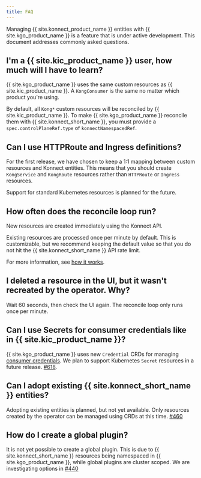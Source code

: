 ```yaml
---
title: FAQ
---
```


Managing {{ site.konnect_product_name }} entities with {{ site.kgo_product_name }} is a feature that is under active development. This document addresses commonly asked questions.

## I'm a {{ site.kic_product_name }} user, how much will I have to learn?

{{ site.kgo_product_name }} uses the same custom resources as {{ site.kic_product_name }}. A `KongConsumer` is the same no matter which product you're using.

By default, all `Kong*` custom resources will be reconciled by {{ site.kic_product_name }}. To make {{ site.kgo_product_name }} reconcile them with {{ site.konnect_short_name }}, you must provide a `spec.controlPlaneRef.type` of `konnectNamespacedRef`.

## Can I use HTTPRoute and Ingress definitions?

For the first release, we have chosen to keep a 1:1 mapping between custom resources and Konnect entities. This means that you should create `KongService` and `KongRoute` resources rather than `HTTPRoute` or `Ingress` resources.

Support for standard Kubernetes resources is planned for the future.

## How often does the reconcile loop run?

New resources are created immediately using the Konnect API.

Existing resources are processed once per minute by default. This is customizable, but we recommend keeping the default value so that you do not hit the {{ site.konnect_short_name }} API rate limit.

For more information, see [how it works](/gateway-operator/unreleased/guides/konnect-entities/architecture/#how-it-works).

## I deleted a resource in the UI, but it wasn't recreated by the operator. Why?

Wait 60 seconds, then check the UI again. The reconcile loop only runs once per minute.

## Can I use Secrets for consumer credentials like in {{ site.kic_product_name }}?

{{ site.kgo_product_name }} uses new `Credential` CRDs for managing [consumer credentials]((/gateway-operator/unreleased/guides/konnect-entities/consumer-and-consumergroup/#associate-the-consumer-with-credentials)). We plan to support Kubernetes `Secret` resources in a future release. [#618](https://github.com/Kong/gateway-operator/issues/618).

## Can I adopt existing {{ site.konnect_short_name }} entities?

Adopting existing entities is planned, but not yet available. Only resources created by the operator can be managed using CRDs at this time. [#460](https://github.com/Kong/gateway-operator/issues/460)

## How do I create a global plugin?

It is not yet possible to create a global plugin. This is due to {{ site.konnect_short_name }} resources being namespaced in {{ site.kgo_product_name }}, while global plugins are cluster scoped. We are investigating options in [#440](https://github.com/Kong/gateway-operator/issues/440)